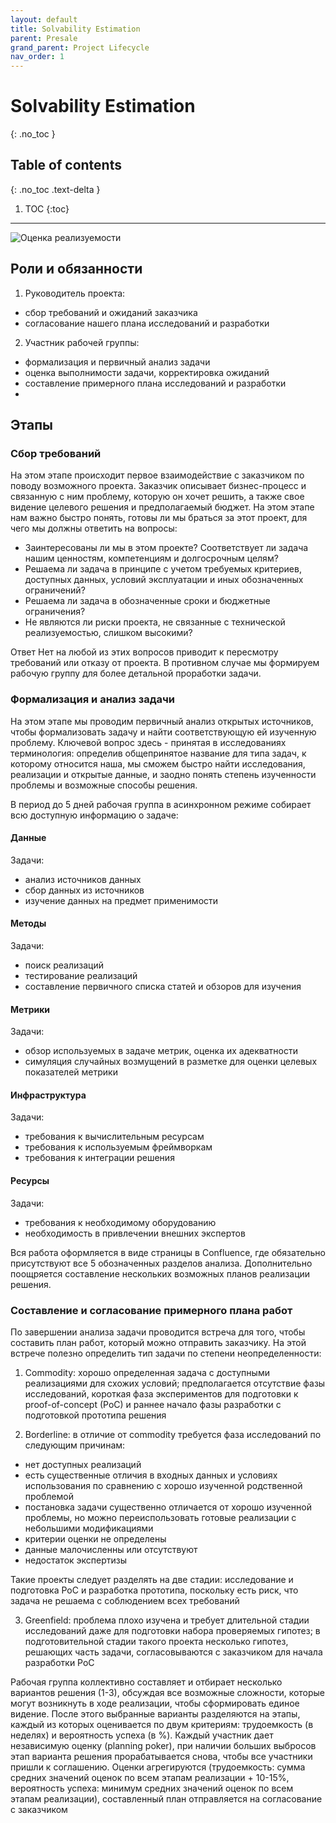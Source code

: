 ```yaml
---
layout: default
title: Solvability Estimation
parent: Presale
grand_parent: Project Lifecycle
nav_order: 1
---
```


# Solvability Estimation
{: .no_toc }

## Table of contents
{: .no_toc .text-delta }

1. TOC
{:toc}

---

![Оценка реализуемости](/READ-framework/assets/solvability_estimation.png)

## Роли и обязанности

1. Руководитель проекта:
 - сбор требований и ожиданий заказчика
 - согласование нашего плана исследований и разработки

2. Участник рабочей группы:
 - формализация и первичный анализ задачи
 - оценка выполнимости задачи, корректировка ожиданий
 - составление примерного плана исследований и разработки
 - 

## Этапы


### Сбор требований

На этом этапе происходит первое взаимодействие с заказчиком по поводу возможного проекта. Заказчик описывает бизнес-процесс и связанную с ним проблему, которую он хочет решить, а также свое видение целевого решения и предполагаемый бюджет. На этом этапе нам важно быстро понять, готовы ли мы браться за этот проект, для чего мы должны ответить на вопросы:

 - Заинтересованы ли мы в этом проекте? Соответствует ли задача нашим ценностям, компетенциям и долгосрочным целям?
 - Решаема ли задача в принципе с учетом требуемых критериев, доступных данных, условий эксплуатации и иных обозначенных ограничений?
 - Решаема ли задача в обозначенные сроки и бюджетные ограничения?
 - Не являются ли риски проекта, не связанные с технической реализуемостью, слишком высокими?

Ответ Нет на любой из этих вопросов приводит к пересмотру требований или отказу от проекта. В противном случае мы формируем рабочую группу для более детальной проработки задачи.

### Формализация и анализ задачи

На этом этапе мы проводим первичный анализ открытых источников, чтобы формализовать задачу и найти соответствующую ей изученную проблему. Ключевой вопрос здесь - принятая в исследованиях терминология: определив общепринятое название для типа задач, к которому относится наша, мы сможем быстро найти исследования, реализации и открытые данные, и заодно понять степень изученности проблемы и возможные способы решения.

В период до 5 дней рабочая группа в асинхронном режиме собирает всю доступную информацию о задаче:

#### Данные
Задачи:
 - анализ источников данных
 - сбор данных из источников
 - изучение данных на предмет применимости

#### Методы
Задачи:
 - поиск реализаций
 - тестирование реализаций
 - составление первичного списка статей и обзоров для изучения

#### Метрики
Задачи:
 - обзор используемых в задаче метрик, оценка их адекватности
 - симуляция случайных возмущений в разметке для оценки целевых показателей метрики

#### Инфраструктура
Задачи:
 - требования к вычислительным ресурсам
 - требования к используемым фреймворкам
 - требования к интеграции решения

#### Ресурсы
Задачи:
 - требования к необходимому оборудованию
 - необходимость в привлечении внешних экспертов

Вся работа оформляется в виде страницы в Confluence, где обязательно присутствуют все 5 обозначенных разделов анализа. Дополнительно поощряется составление нескольких возможных планов реализации решения.

### Составление и согласование примерного плана работ

По завершении анализа задачи проводится встреча для того, чтобы составить план работ, который можно отправить заказчику. На этой встрече полезно определить тип задачи по степени неопределенности:

 1. Commodity: хорошо определенная задача с доступными реализациями для схожих условий; предполагается отсутствие фазы исследований, короткая фаза экспериментов для подготовки к proof-of-concept (PoC) и раннее начало фазы разработки с подготовкой прототипа решения

 2. Borderline: в отличие от commodity требуется фаза исследований по следующим причинам:

  - нет доступных реализаций
  - есть существенные отличия в входных данных и условиях использования по сравнению с хорошо изученной родственной проблемой
  - постановка задачи существенно отличается от хорошо изученной проблемы, но можно переиспользовать готовые реализации с небольшими модификациями
  - критерии оценки не определены
  - данные малочисленны или отсутствуют
  - недостаток экспертизы

Такие проекты следует разделять на две стадии: исследование и подготовка PoC и разработка прототипа, поскольку есть риск, что задача не решаема с соблюдением всех требований

3. Greenfield: проблема плохо изучена и требует длительной стадии исследований даже для подготовки набора проверяемых гипотез; в подготовительной стадии такого проекта несколько гипотез, решающих часть задачи, согласовываются с заказчиком для начала разработки PoC

Рабочая группа коллективно составляет и отбирает несколько вариантов решения (1-3), обсуждая все возможные сложности, которые могут возникнуть в ходе реализации, чтобы сформировать единое видение. После этого выбранные варианты разделяются на этапы, каждый из которых оценивается по двум критериям: трудоемкость (в неделях) и вероятность успеха (в %). Каждый участник дает независимую оценку (planning poker), при наличии больших выбросов этап варианта решения прорабатывается снова, чтобы все участники пришли к соглашению. Оценки агрегируются (трудоемкость: сумма средних значений оценок по всем этапам реализации + 10-15%, вероятность успеха: минимум средних значений оценок по всем этапам реализации), составленный план отправляется на согласование с заказчиком
